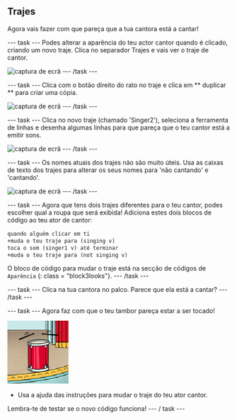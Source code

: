 ## Trajes

Agora vais fazer com que pareça que a tua cantora está a cantar!

\--- task \--- Podes alterar a aparência do teu actor cantor quando é clicado, criando um novo traje. Clica no separador Trajes e vais ver o traje de cantor.

![captura de ecrã](images/band-singer-costume-annotated.png) \--- /task \---

\--- task \--- Clica com o botão direito do rato no traje e clica em ** duplicar ** para criar uma cópia.

![captura de ecrã](images/band-singer-duplicate.png) \--- /task \---

\--- task \--- Clica no novo traje (chamado 'Singer2'), seleciona a ferramenta de linhas e desenha algumas linhas para que pareça que o teu cantor está a emitir sons.

![captura de ecrã](images/band-singer-click.png) \--- /task \---

\--- task \--- Os nomes atuais dos trajes não são muito úteis. Usa as caixas de texto dos trajes para alterar os seus nomes para 'não cantando' e 'cantando'.

![captura de ecrã](images/band-singer-name-annotated.png) \--- /task \---

\--- task \--- Agora que tens dois trajes diferentes para o teu cantor, podes escolher qual a roupa que será exibida! Adiciona estes dois blocos de código ao teu ator de cantor:

```blocks3
quando alguém clicar em ti
+muda o teu traje para (singing v)
toca o som (singer1 v) até terminar
+muda o teu traje para (not singing v)
```

O bloco de código para mudar o traje está na secção de códigos de ` Aparência ` {: class = "block3looks"}. \--- /task \---

\--- task \--- Clica na tua cantora no palco. Parece que ela está a cantar? \--- /task \---

\--- task \--- Agora faz com que o teu tambor pareça estar a ser tocado!

![captura de ecrã](images/band-drum-final.png)

- Usa a ajuda das instruções para mudar o traje do teu ator cantor.

Lembra-te de testar se o novo código funciona! \--- / task \---